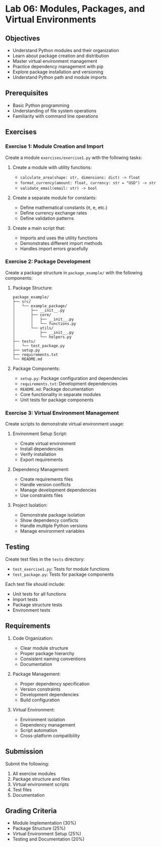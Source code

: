 # Lab 06: Modules, Packages, and Virtual Environments

## Objectives
- Understand Python modules and their organization
- Learn about package creation and distribution
- Master virtual environment management
- Practice dependency management with pip
- Explore package installation and versioning
- Understand Python path and module imports

## Prerequisites
- Basic Python programming
- Understanding of file system operations
- Familiarity with command line operations

## Exercises

### Exercise 1: Module Creation and Import
Create a module `exercises/exercise1.py` with the following tasks:

1. Create a module with utility functions:
   - `calculate_area(shape: str, dimensions: dict) -> float`
   - `format_currency(amount: float, currency: str = "USD") -> str`
   - `validate_email(email: str) -> bool`

2. Create a separate module for constants:
   - Define mathematical constants (π, e, etc.)
   - Define currency exchange rates
   - Define validation patterns

3. Create a main script that:
   - Imports and uses the utility functions
   - Demonstrates different import methods
   - Handles import errors gracefully

### Exercise 2: Package Development
Create a package structure in `package_example/` with the following components:

1. Package Structure:
   ```
   package_example/
   ├── src/
   │   └── example_package/
   │       ├── __init__.py
   │       ├── core/
   │       │   ├── __init__.py
   │       │   └── functions.py
   │       └── utils/
   │           ├── __init__.py
   │           └── helpers.py
   ├── tests/
   │   └── test_package.py
   ├── setup.py
   ├── requirements.txt
   └── README.md
   ```

2. Package Components:
   - `setup.py`: Package configuration and dependencies
   - `requirements.txt`: Development dependencies
   - `README.md`: Package documentation
   - Core functionality in separate modules
   - Unit tests for package components

### Exercise 3: Virtual Environment Management
Create scripts to demonstrate virtual environment usage:

1. Environment Setup Script:
   - Create virtual environment
   - Install dependencies
   - Verify installation
   - Export requirements

2. Dependency Management:
   - Create requirements files
   - Handle version conflicts
   - Manage development dependencies
   - Use constraints files

3. Project Isolation:
   - Demonstrate package isolation
   - Show dependency conflicts
   - Handle multiple Python versions
   - Manage environment variables

## Testing
Create test files in the `tests` directory:
- `test_exercise1.py`: Tests for module functions
- `test_package.py`: Tests for package components

Each test file should include:
- Unit tests for all functions
- Import tests
- Package structure tests
- Environment tests

## Requirements
1. Code Organization:
   - Clear module structure
   - Proper package hierarchy
   - Consistent naming conventions
   - Documentation

2. Package Management:
   - Proper dependency specification
   - Version constraints
   - Development dependencies
   - Build configuration

3. Virtual Environment:
   - Environment isolation
   - Dependency management
   - Script automation
   - Cross-platform compatibility

## Submission
Submit the following:
1. All exercise modules
2. Package structure and files
3. Virtual environment scripts
4. Test files
5. Documentation

## Grading Criteria
- Module Implementation (30%)
- Package Structure (25%)
- Virtual Environment Setup (25%)
- Testing and Documentation (20%) 